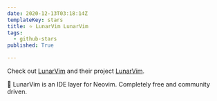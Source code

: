 ```yaml
---
date: 2020-12-13T03:18:14Z
templateKey: stars
title: ⭐ LunarVim LunarVim
tags:
  - github-stars
published: True

---
```


Check out [LunarVim](https://github.com/LunarVim) and their project [LunarVim](https://github.com/LunarVim/LunarVim).

🌙 LunarVim is an IDE layer for Neovim. Completely free and community driven.
